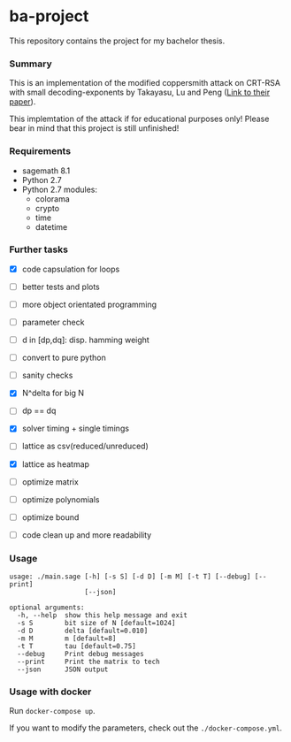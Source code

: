 # ba-project

This repository contains the project for my bachelor thesis.


### Summary

This is an implementation of the modified coppersmith attack
on CRT-RSA with small decoding-exponents by Takayasu, Lu and Peng ([Link to their paper](https://eprint.iacr.org/2017/092.pdf)).


This implemtation of the attack if for educational purposes only!
Please bear in mind that this project is still unfinished!


### Requirements

- sagemath 8.1
- Python 2.7
- Python 2.7 modules:
  - colorama
  - crypto
  - time
  - datetime


### Further tasks

- [x] code capsulation for loops
- [ ] better tests and plots
- [ ] more object orientated programming
- [ ] parameter check
- [ ] d in [dp,dq]: disp. hamming weight
- [ ] convert to pure python
- [ ] sanity checks
- [x] N^delta for big N
- [ ] dp == dq
- [x] solver timing + single timings
- [ ] lattice as csv(reduced/unreduced)
- [x] lattice as heatmap
- [ ] optimize matrix
- [ ] optimize polynomials
- [ ] optimize bound
- [ ] code clean up and more readability


### Usage

```
usage: ./main.sage [-h] [-s S] [-d D] [-m M] [-t T] [--debug] [--print]
                   [--json]

optional arguments:
  -h, --help  show this help message and exit
  -s S        bit size of N [default=1024]
  -d D        delta [default=0.010]
  -m M        m [default=8]
  -t T        tau [default=0.75]
  --debug     Print debug messages
  --print     Print the matrix to tech
  --json      JSON output
```


### Usage with docker

Run `docker-compose up`.


If you want to modify the parameters, check out the
`./docker-compose.yml`.
